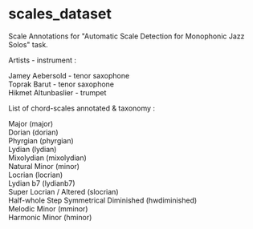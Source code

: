 # scales_dataset
Scale Annotations for "Automatic Scale Detection for Monophonic Jazz Solos" task.

Artists - instrument :

Jamey Aebersold - tenor saxophone  
Toprak Barut - tenor saxophone  
Hikmet Altunbaslier - trumpet  


List of chord-scales annotated & taxonomy :

Major (major)  
Dorian (dorian)  
Phyrgian (phyrgian)  
Lydian (lydian)  
Mixolydian (mixolydian)  
Natural Minor (minor)  
Locrian (locrian)  
Lydian b7 (lydianb7)  
Super Locrian /  Altered (slocrian)  
Half-whole Step Symmetrical Diminished (hwdiminished)  
Melodic Minor (mminor)  
Harmonic Minor (hminor)  
